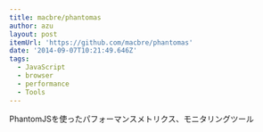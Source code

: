 ```yaml
---
title: macbre/phantomas
author: azu
layout: post
itemUrl: 'https://github.com/macbre/phantomas'
date: '2014-09-07T10:21:49.646Z'
tags:
  - JavaScript
  - browser
  - performance
  - Tools
---
```

PhantomJSを使ったパフォーマンスメトリクス、モニタリングツール
